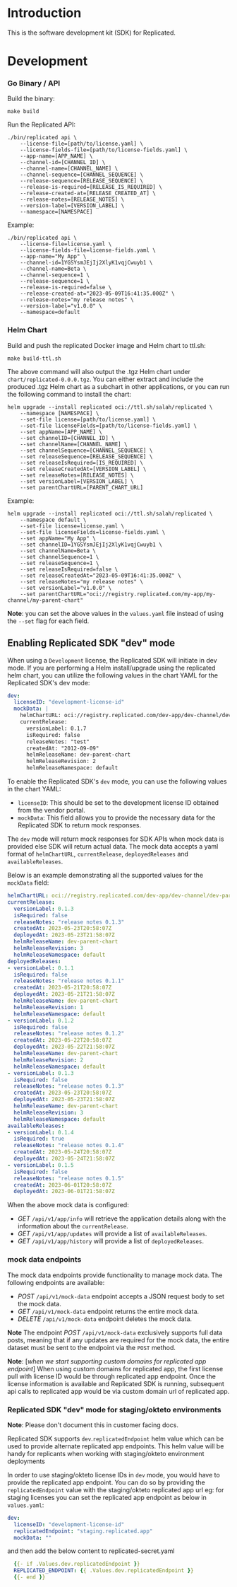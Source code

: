 # Introduction

This is the software development kit (SDK) for Replicated.

# Development

### Go Binary / API

Build the binary:
```shell
make build
```

Run the Replicated API:
```shell
./bin/replicated api \
    --license-file=[path/to/license.yaml] \
    --license-fields-file=[path/to/license-fields.yaml] \
    --app-name=[APP_NAME] \
    --channel-id=[CHANNEL_ID] \
    --channel-name=[CHANNEL_NAME] \
    --channel-sequence=[CHANNEL_SEQUENCE] \
    --release-sequence=[RELEASE_SEQUENCE] \
    --release-is-required=[RELEASE_IS_REQUIRED] \
    --release-created-at=[RELEASE_CREATED_AT] \
    --release-notes=[RELEASE_NOTES] \
    --version-label=[VERSION_LABEL] \
    --namespace=[NAMESPACE]
```

Example:
```shell
./bin/replicated api \
    --license-file=license.yaml \
    --license-fields-file=license-fields.yaml \
    --app-name="My App" \
    --channel-id=1YGSYsmJEjIj2XlyK1vqjCwuyb1 \
    --channel-name=Beta \
    --channel-sequence=1 \
    --release-sequence=1 \
    --release-is-required=false \
    --release-created-at="2023-05-09T16:41:35.000Z" \
    --release-notes="my release notes" \
    --version-label="v1.0.0" \
    --namespace=default
```

### Helm Chart
Build and push the replicated Docker image and Helm chart to ttl.sh:

```shell
make build-ttl.sh
```

The above command will also output the .tgz Helm chart under `chart/replicated-0.0.0.tgz`.
You can either extract and include the produced .tgz Helm chart as a subchart in other applications, or you can run the following command to install the chart:

```shell
helm upgrade --install replicated oci://ttl.sh/salah/replicated \
    --namespace [NAMESPACE] \
    --set-file license=[path/to/license.yaml] \
    --set-file licenseFields=[path/to/license-fields.yaml] \
    --set appName=[APP_NAME] \
    --set channelID=[CHANNEL_ID] \
    --set channelName=[CHANNEL_NAME] \
    --set channelSequence=[CHANNEL_SEQUENCE] \
    --set releaseSequence=[RELEASE_SEQUENCE] \
    --set releaseIsRequired=[IS_REQUIRED] \
    --set releaseCreatedAt=[VERSION_LABEL] \
    --set releaseNotes=[RELEASE_NOTES] \
    --set versionLabel=[VERSION_LABEL] \
    --set parentChartURL=[PARENT_CHART_URL]
```

Example:
```shell
helm upgrade --install replicated oci://ttl.sh/salah/replicated \
    --namespace default \
    --set-file license=license.yaml \
    --set-file licenseFields=license-fields.yaml \
    --set appName="My App" \
    --set channelID=1YGSYsmJEjIj2XlyK1vqjCwuyb1 \
    --set channelName=Beta \
    --set channelSequence=1 \
    --set releaseSequence=1 \
    --set releaseIsRequired=false \
    --set releaseCreatedAt="2023-05-09T16:41:35.000Z" \
    --set releaseNotes="my release notes" \
    --set versionLabel="v1.0.0" \
    --set parentChartURL="oci://registry.replicated.com/my-app/my-channel/my-parent-chart"
```

**Note**: you can set the above values in the `values.yaml` file instead of using the `--set` flag for each field.

## Enabling Replicated SDK "dev" mode
When using a `Development` license, the Replicated SDK will initiate in dev mode. If you are performing a Helm install/upgrade using the replicated helm chart, you can utilize the following values in the chart YAML for the Replicated SDK's dev mode:
```yaml
dev:
  licenseID: "development-license-id"
  mockData: |
    helmChartURL: oci://registry.replicated.com/dev-app/dev-channel/dev-parent-chart
    currentRelease:
      versionLabel: 0.1.7
      isRequired: false
      releaseNotes: "test"
      createdAt: "2012-09-09"
      helmReleaseName: dev-parent-chart
      helmReleaseRevision: 2
      helmReleaseNamespace: default   
```

To enable the Replicated SDK's `dev` mode, you can use the following values in the chart YAML:
- `licenseID`: This should be set to the development license ID obtained from the vendor portal.
- `mockData`: This field allows you to provide the necessary data for the Replicated SDK to return mock responses.

The `dev` mode will return mock responses for SDK APIs when mock data is provided else SDK will return actual data. The mock data accepts a yaml format of `helmChartURL`, `currentRelease`, `deployedReleases` and `availableReleases`.

Below is an example demonstrating all the supported values for the `mockData` field:
```yaml
helmChartURL: oci://registry.replicated.com/dev-app/dev-channel/dev-parent-chart
currentRelease:
  versionLabel: 0.1.3
  isRequired: false
  releaseNotes: "release notes 0.1.3"
  createdAt: 2023-05-23T20:58:07Z
  deployedAt: 2023-05-23T21:58:07Z
  helmReleaseName: dev-parent-chart
  helmReleaseRevision: 3
  helmReleaseNamespace: default
deployedReleases:
- versionLabel: 0.1.1
  isRequired: false
  releaseNotes: "release notes 0.1.1"
  createdAt: 2023-05-21T20:58:07Z
  deployedAt: 2023-05-21T21:58:07Z
  helmReleaseName: dev-parent-chart
  helmReleaseRevision: 1
  helmReleaseNamespace: default
- versionLabel: 0.1.2
  isRequired: false
  releaseNotes: "release notes 0.1.2"
  createdAt: 2023-05-22T20:58:07Z
  deployedAt: 2023-05-22T21:58:07Z
  helmReleaseName: dev-parent-chart
  helmReleaseRevision: 2
  helmReleaseNamespace: default
- versionLabel: 0.1.3
  isRequired: false
  releaseNotes: "release notes 0.1.3"
  createdAt: 2023-05-23T20:58:07Z
  deployedAt: 2023-05-23T21:58:07Z
  helmReleaseName: dev-parent-chart
  helmReleaseRevision: 3
  helmReleaseNamespace: default
availableReleases:
- versionLabel: 0.1.4
  isRequired: true
  releaseNotes: "release notes 0.1.4"
  createdAt: 2023-05-24T20:58:07Z
  deployedAt: 2023-05-24T21:58:07Z
- versionLabel: 0.1.5
  isRequired: false
  releaseNotes: "release notes 0.1.5"
  createdAt: 2023-06-01T20:58:07Z
  deployedAt: 2023-06-01T21:58:07Z
```

When the above mock data is configured:
- *GET* `/api/v1/app/info` will retrieve the application details along with the information about the `currentRelease`.
- *GET* `/api/v1/app/updates` will provide a list of `availableReleases`.
- *GET* `/api/v1/app/history` will provide a list of `deployedReleases`.

### mock data endpoints
The mock data endpoints provide functionality to manage mock data. The following endpoints are available:
- *POST* `/api/v1/mock-data` endpoint accepts a JSON request body to set the mock data.
- *GET* `/api/v1/mock-data` endpoint returns the entire mock data.
- *DELETE* `/api/v1/mock-data` endpoint deletes the mock data.

**Note** The endpoint *POST* `/api/v1/mock-data` exclusively supports full data posts, meaning that if any updates are required for the mock data, the entire dataset must be sent to the endpoint via the `POST` method.

**Note**: [_when we start supporting custom domains for replicated app endpoint_] When using custom domains for replicated app, the first license pull with license ID would be through replicated app endpoint. Once the license information is available and Replicated SDK is running, subsequent api calls to replicated app would be via custom domain url of replicated app.

### Replicated SDK "dev" mode for staging/okteto environments
**Note**: Please don't document this in customer facing docs.

Replicated SDK supports `dev`.`replicatedEndpoint` helm value which can be used to provide alternate replicated app endpoints.
This helm value will be handy for replicants when working with staging/okteto environment deployments

In order to use staging/okteto license IDs in `dev` mode, you would have to provide the replicated app endpoint.
You can do so by providing the `replicatedEndpoint` value with the staging/okteto replicated app url
eg: for staging licenses you can set the replicated app endpoint as below in `values.yaml`:
```yaml
dev:
  licenseID: "development-license-id"
  replicatedEndpoint: "staging.replicated.app"
  mockData: ""
```
and then add the below content to replicated-secret.yaml
```yaml
  {{- if .Values.dev.replicatedEndpoint }}
  REPLICATED_ENDPOINT: {{ .Values.dev.replicatedEndpoint }}
  {{- end }}
```


